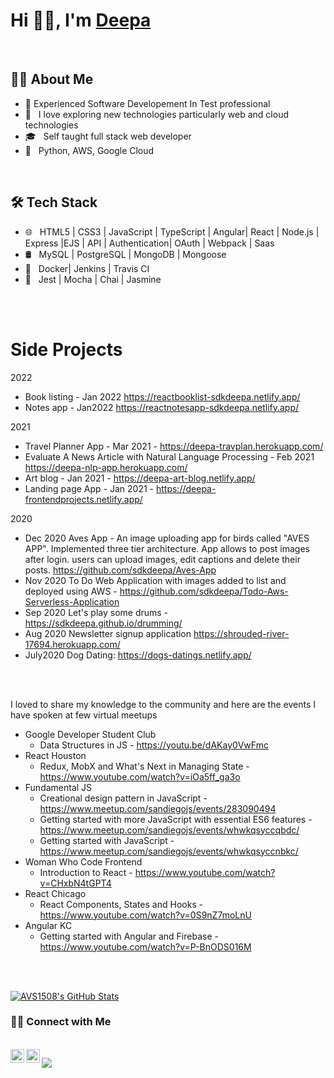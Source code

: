 <!--
**sdkdeepa/Deepa** is a ✨ _special_ ✨ repository because its `README.md` (this file) appears on your GitHub profile.

Here are some ideas to get you started:

-->
# Hi 👋🏽, I'm [Deepa](https://www.deepasubramanian.dev/) 
<br/>
<h2> 👩‍💻 About Me </h2>

- 🔭 Experienced Software Developement In Test professional 
- 🤩 &nbsp; I love exploring new technologies particularly web and cloud technologies
- 🎓 &nbsp; Self taught full stack web developer
- 🌱 &nbsp; Python, AWS, Google Cloud

<!--
- ✍️ &nbsp; Pursuing Full stack development and artist /painter as hobbies/side hustles.-->
<br/>

<h2>🛠 Tech Stack</h2>

- 🌐 &nbsp; HTML5 | CSS3 | JavaScript | TypeScript | Angular| React | Node.js | Express |EJS | API | Authentication| OAuth | Webpack |  Saas 
- 🛢 &nbsp; MySQL | PostgreSQL | MongoDB | Mongoose 
- 🚓 &nbsp; Docker| Jenkins | Travis CI 
- 🔧 &nbsp; Jest | Mocha | Chai | Jasmine

<!-- - 🖥 &nbsp; -->

<br/>
<br/>

<h1> Side Projects </h3>

2022
- Book listing - Jan 2022 https://reactbooklist-sdkdeepa.netlify.app/
- Notes app - Jan2022 https://reactnotesapp-sdkdeepa.netlify.app/

2021
- Travel Planner App - Mar 2021 - https://deepa-travplan.herokuapp.com/
- Evaluate A News Article with Natural Language Processing - Feb 2021 
 https://deepa-nlp-app.herokuapp.com/
- Art blog - Jan 2021 - https://deepa-art-blog.netlify.app/
- Landing page App - Jan 2021 - https://deepa-frontendprojects.netlify.app/

2020
- Dec 2020 
    Aves App - An image uploading app for birds called "AVES APP". Implemented three tier architecture. App allows to post images after login. users can upload images, edit captions and delete their posts. https://github.com/sdkdeepa/Aves-App
- Nov 2020 
    To Do Web Application with images added to list and deployed using AWS -  https://github.com/sdkdeepa/Todo-Aws-Serverless-Application
- Sep 2020
    Let's play some drums -  https://sdkdeepa.github.io/drumming/
- Aug 2020 
     Newsletter signup application  https://shrouded-river-17694.herokuapp.com/
- July2020 
     Dog Dating:  https://dogs-datings.netlify.app/

<br />
<br />

I loved to share my knowledge to the community and here are the events I have spoken at few virtual meetups
- Google Developer Student Club 
   - Data Structures in JS -  https://youtu.be/dAKay0VwFmc 
- React Houston
   - Redux, MobX and What's Next in Managing State - https://www.youtube.com/watch?v=iOa5ff_ga3o
- Fundamental JS 
   - Creational design pattern in JavaScript - https://www.meetup.com/sandiegojs/events/283090494
   - Getting started with more JavaScript with essential ES6 features - https://www.meetup.com/sandiegojs/events/whwkqsyccqbdc/
   - Getting started with JavaScript - https://www.meetup.com/sandiegojs/events/whwkqsyccnbkc/
- Woman Who Code Frontend 
   - Introduction to React - https://www.youtube.com/watch?v=CHxbN4tGPT4
- React Chicago 
   - React Components, States and Hooks - https://www.youtube.com/watch?v=0S9nZ7moLnU
- Angular KC 
   - Getting started with Angular and Firebase - https://www.youtube.com/watch?v=P-BnODS016M
<br />
<br />

[![AVS1508's GitHub Stats](https://github-readme-stats.vercel.app/api?username=sdkdeepa&show_icons=true)](https://github.com/sdkdeepa)

<h3> 🤝🏻 Connect with Me </h3>

<br/>

<a href="https://twitter.com/sdk_deepa">
  <img align="left" alt="Deepa" width="22px"src="https://cdn.jsdelivr.net/npm/simple-icons@v3/icons/twitter.svg" />
</a>
<a href="https://www.linkedin.com/in/sdkdeepa/">
  <img align="left" alt="Deepa's LinkedIn" width="22px" src="https://cdn.jsdelivr.net/npm/simple-icons@v3/icons/linkedin.svg" />
</a>

![](https://visitor-badge.glitch.me/badge?page_id=sdkdeepa.sdk.deepa)



